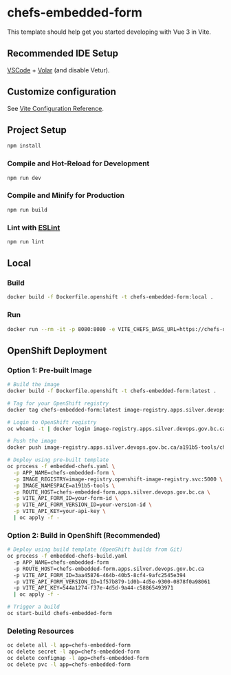 # chefs-embedded-form

This template should help get you started developing with Vue 3 in Vite.

## Recommended IDE Setup

[VSCode](https://code.visualstudio.com/) + [Volar](https://marketplace.visualstudio.com/items?itemName=Vue.volar) (and disable Vetur).

## Customize configuration

See [Vite Configuration Reference](https://vite.dev/config/).

## Project Setup

```sh
npm install
```

### Compile and Hot-Reload for Development

```sh
npm run dev
```

### Compile and Minify for Production

```sh
npm run build
```

### Lint with [ESLint](https://eslint.org/)

```sh
npm run lint
```

## Local

### Build

```sh
docker build -f Dockerfile.openshift -t chefs-embedded-form:local .
```

### Run

```sh
docker run --rm -it -p 8080:8080 -e VITE_CHEFS_BASE_URL=https://chefs-dev.apps.silver.devops.gov.bc.ca/pr-1736 -e VITE_CHEFS_BASE_PATH=/api -e VITE_API_FORM_ID=3aa45876-464b-40b5-8cf4-9afc2545e394 -e VITE_API_FORM_VERSION_ID=1f57b879-1d0b-4d5e-9300-0878f0a98061 -e VITE_API_KEY=544a1274-f37e-4d5d-9a44-c58865493971 chefs-embedded-form:local
```

## OpenShift Deployment

### Option 1: Pre-built Image
```sh
# Build the image
docker build -f Dockerfile.openshift -t chefs-embedded-form:latest .

# Tag for your OpenShift registry
docker tag chefs-embedded-form:latest image-registry.apps.silver.devops.gov.bc.ca/a191b5-tools/chefs-embedded-form:latest

# Login to OpenShift registry
oc whoami -t | docker login image-registry.apps.silver.devops.gov.bc.ca -u $(oc whoami) --password-stdin

# Push the image
docker push image-registry.apps.silver.devops.gov.bc.ca/a191b5-tools/chefs-embedded-form:latest

# Deploy using pre-built template
oc process -f embedded-chefs.yaml \
  -p APP_NAME=chefs-embedded-form \
  -p IMAGE_REGISTRY=image-registry.openshift-image-registry.svc:5000 \
  -p IMAGE_NAMESPACE=a191b5-tools \
  -p ROUTE_HOST=chefs-embedded-form.apps.silver.devops.gov.bc.ca \
  -p VITE_API_FORM_ID=your-form-id \
  -p VITE_API_FORM_VERSION_ID=your-version-id \
  -p VITE_API_KEY=your-api-key \
  | oc apply -f -
```

### Option 2: Build in OpenShift (Recommended)
```sh
# Deploy using build template (OpenShift builds from Git)
oc process -f embedded-chefs-build.yaml 
  -p APP_NAME=chefs-embedded-form 
  -p ROUTE_HOST=chefs-embedded-form.apps.silver.devops.gov.bc.ca 
  -p VITE_API_FORM_ID=3aa45876-464b-40b5-8cf4-9afc2545e394
  -p VITE_API_FORM_VERSION_ID=1f57b879-1d0b-4d5e-9300-0878f0a98061
  -p VITE_API_KEY=544a1274-f37e-4d5d-9a44-c58865493971
  | oc apply -f -

# Trigger a build
oc start-build chefs-embedded-form
```

### Deleting Resources
```sh
oc delete all -l app=chefs-embedded-form
oc delete secret -l app=chefs-embedded-form
oc delete configmap -l app=chefs-embedded-form
oc delete pvc -l app=chefs-embedded-form
```